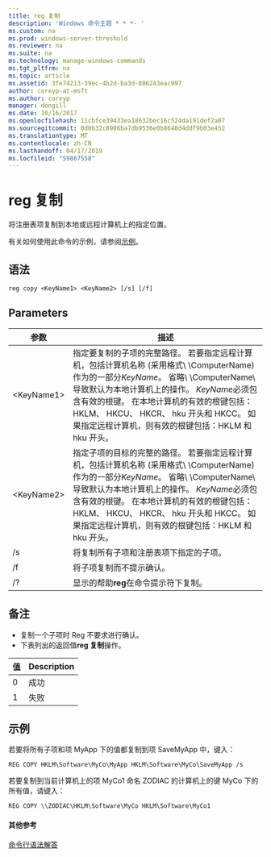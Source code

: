 ```yaml
---
title: reg 复制
description: 'Windows 命令主题 * * *- '
ms.custom: na
ms.prod: windows-server-threshold
ms.reviewer: na
ms.suite: na
ms.technology: manage-windows-commands
ms.tgt_pltfrm: na
ms.topic: article
ms.assetid: 3fe74213-39ec-4b2d-ba3d-086243eac997
author: coreyp-at-msft
ms.author: coreyp
manager: dongill
ms.date: 10/16/2017
ms.openlocfilehash: 11cbfce39433ea18632bec16c524da191def2a07
ms.sourcegitcommit: 0d0b32c8986ba7db9536e0b8648d4ddf9b03e452
ms.translationtype: MT
ms.contentlocale: zh-CN
ms.lasthandoff: 04/17/2019
ms.locfileid: "59867558"
---
```

# <a name="reg-copy"></a>reg 复制



将注册表项复制到本地或远程计算机上的指定位置。

有关如何使用此命令的示例，请参阅[示例](#BKMK_examples)。

## <a name="syntax"></a>语法

```
reg copy <KeyName1> <KeyName2> [/s] [/f]
```

## <a name="parameters"></a>Parameters

|参数|描述|
|---------|-----------|
|\<KeyName1>|指定要复制的子项的完整路径。 若要指定远程计算机，包括计算机名称 (采用格式\\ \\ComputerName\)作为的一部分*KeyName*。 省略\\ \\ComputerName\ 导致默认为本地计算机上的操作。 *KeyName*必须包含有效的根键。 在本地计算机的有效的根键包括：HKLM、 HKCU、 HKCR、 hku 开头和 HKCC。 如果指定远程计算机，则有效的根键包括：HKLM 和 hku 开头。|
|\<KeyName2>|指定子项的目标的完整的路径。 若要指定远程计算机，包括计算机名称 (采用格式\\ \\ComputerName\)作为的一部分*KeyName*。 省略\\ \\ComputerName\ 导致默认为本地计算机上的操作。 *KeyName*必须包含有效的根键。 在本地计算机的有效的根键包括：HKLM、 HKCU、 HKCR、 hku 开头和 HKCC。 如果指定远程计算机，则有效的根键包括：HKLM 和 hku 开头。|
|/s|将复制所有子项和注册表项下指定的子项。|
|/f|将子项复制而不提示确认。|
|/?|显示的帮助**reg**在命令提示符下复制。|

## <a name="remarks"></a>备注

-   复制一个子项时 Reg 不要求进行确认。
-   下表列出的返回值**reg 复制**操作。

|值|Description|
|-----|-----------|
|0|成功|
|1|失败|

## <a name="BKMK_examples"></a>示例

若要将所有子项和项 MyApp 下的值都复制到项 SaveMyApp 中，键入：
```
REG COPY HKLM\Software\MyCo\MyApp HKLM\Software\MyCo\SaveMyApp /s
```
若要复制到当前计算机上的项 MyCo1 命名 ZODIAC 的计算机上的键 MyCo 下的所有值，请键入：
```
REG COPY \\ZODIAC\HKLM\Software\MyCo HKLM\Software\MyCo1
```

#### <a name="additional-references"></a>其他参考

[命令行语法解答](command-line-syntax-key.md)